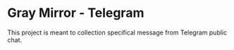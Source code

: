# Gray Mirror - Telegram

This project is meant to collection specifical message from Telegram public chat.
